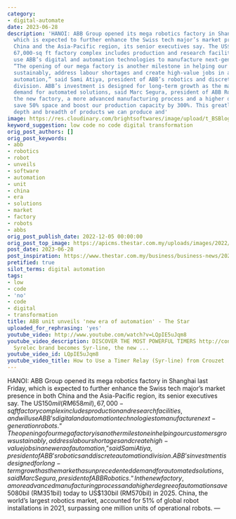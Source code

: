 ```yaml
---
category:
- digital-automate
date: 2023-06-28
description: 'HANOI: ABB Group opened its mega robotics factory in Shanghai last Friday,
  which is expected to further enhance the Swiss tech major’s market presence in both
  China and the Asia-Pacific region, its senior executives say. The US$150mil (RM658mil),
  67,000-sq ft factory complex includes production and research facilities, and will
  use ABB’s digital and automation technologies to manufacture next-generation robots.
  “The opening of our mega factory is another milestone in helping our customers grow
  sustainably, address labour shortages and create high-value jobs in a new era of
  automation,” said Sami Atiya, president of ABB’s robotics and discrete automation
  division. ABB’s investment is designed for long-term growth as the market has unprecedented
  demand for automated solutions, said Marc Segura, president of ABB Robotics. “In
  the new factory, a more advanced manufacturing process and a higher degree of automation
  save 50% space and boost our production capacity by 300%. This greatly expands the
  depth and breadth of products we can produce and'
image: https://res.cloudinary.com/brightsoftwares/image/upload/t_BSBlogImage/v1/brightsoftwares.com.blog/SYTO3xs06fU
keyword_suggestion: low code no code digital transformation
orig_post_authors: []
orig_post_keywords:
- abb
- robotics
- robot
- unveils
- software
- automation
- unit
- china
- era
- solutions
- market
- factory
- robots
- abbs
orig_post_publish_date: 2022-12-05 00:00:00
orig_post_top_image: https://apicms.thestar.com.my/uploads/images/2022/12/05/1848883.JPG
post_date: 2023-06-28
post_inspiration: https://www.thestar.com.my/business/business-news/2022/12/05/abb-unit-unveils-new-era-of-automation
pretified: true
silot_terms: digital automation
tags:
- low
- code
- 'no'
- code
- digital
- transformation
title: ABB unit unveils 'new era of automation' - The Star
uploaded_for_rephrasing: 'yes'
youtube_video: http://www.youtube.com/watch?v=LQpIE5uJqm8
youtube_video_description: DISCOVER THE MOST POWERFUL TIMERS http://control.crouzet.com/syrlinetimers
  Syrelec brand becomes Syr-line, the new ...
youtube_video_id: LQpIE5uJqm8
youtube_video_title: How to Use a Timer Relay (Syr-line) from Crouzet
---
```


HANOI: ABB Group opened its mega robotics factory in Shanghai last Friday, which is expected to further enhance the Swiss tech major’s market presence in both China and the Asia-Pacific region, its senior executives say. The US$150mil (RM658mil), 67,000-sq ft factory complex includes production and research facilities, and will use ABB’s digital and automation technologies to manufacture next-generation robots. “The opening of our mega factory is another milestone in helping our customers grow sustainably, address labour shortages and create high-value jobs in a new era of automation,” said Sami Atiya, president of ABB’s robotics and discrete automation division. ABB’s investment is designed for long-term growth as the market has unprecedented demand for automated solutions, said Marc Segura, president of ABB Robotics. “In the new factory, a more advanced manufacturing process and a higher degree of automation save 50% space and boost our production capacity by 300%. This greatly expands the depth and breadth of products we can produce and enables us to better serve China and the wider Asia-Pacific market,” said Segura. Located within the new factory, ABB’s research and development centre will create new innovations in artificial intelligence, digitalisation and software, like autonomous mobility, digital twin, machine vision and low-code programming software, to make robots more intelligent, flexible, safer and easier to use. “Having provided products and solutions to automakers in China for many years, we see more market opportunities from other emerging sectors, like electronics, eCommerce logistics, healthcare, pharmaceutical, restaurants and service robotics,” he said. The Zurich-headquartered group predicts that the global robot market will grow from US$80bil (RM351bil) today to US$130bil (RM570bil) in 2025. China, the world’s largest robotics market, accounted for 51% of global robot installations in 2021, surpassing one million units of operational robots. —